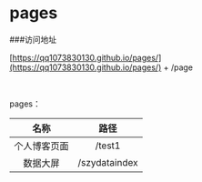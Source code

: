 # pages

###访问地址

[https://qq1073830130.github.io/pages/](https://qq1073830130.github.io/pages/) + /page

<br/>

pages：

| 名称 | 路径 |
:---:|:-----:
| 个人博客页面 | /test1 |
| 数据大屏 | /szydataindex |

